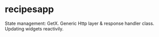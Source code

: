 # recipesapp

State management: GetX. 
Generic Http layer & response handler class. 
Updating widgets reactivily.  


